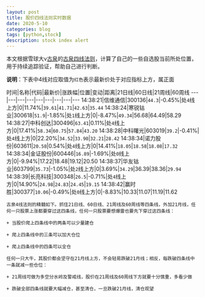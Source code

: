 ```yaml
---
layout: post
title: 股价四线法则实时数据
date: 2020-5-10
categories: blog
tags: [python,stock]
description: stock index alert
---
```



本文根据雪球大v[古泉](https://xueqiu.com/u/7148646888)的[古泉四线法则](https://xueqiu.com/7148646888/130498192)，计算了自己的一些自选股当前所处位置，用于持续追踪验证，帮助自己进行判断。

**说明**：下表中4线对应取值为`红色`表示最新价处于对应指标上方，属正面

时间|名称|代码|最新价|涨跌幅|位置|变动|距离|21日线|60日线|21周线|60周线
---|---|---|---|---|---|---|---|---
14:38:21|信维通信|300136|`44.3`|-0.45%|处`4`线上方|0|11.74%|`39.61`|`41.71`|`42.63`|`35.44`
14:38:24|寒锐钴业|300618|`51.9`|-1.85%|处`1`线上方|0|-8.47%|`49.34`|56.68|64.49|58.29
14:38:27|中科创达|300496|`63.41`|0.11%|处`4`线上方|0|17.41%|`58.34`|`60.75`|`57.84`|`43.20`
14:38:28|中科曙光|603019|`39.2`|-0.41%|处`4`线上方|0|22.20%|`34.52`|`33.90`|`32.21`|`28.42`
14:38:34|诺力股份|603611|`20.58`|0.54%|处`4`线上方|0|14.41%|`18.05`|`18.58`|`18.08`|`17.32`
14:38:34|金证股份|600446|`16.89`|-1.69%|处`0`线上方|0|-9.94%|17.22|18.48|19.12|20.50
14:38:37|华友钴业|603799|`35.73`|-1.05%|处`2`线上方|0|3.69%|`34.29`|36.39|38.36|`29.94`
14:38:39|长亮科技|300348|`26.5`|-0.71%|处`4`线上方|0|14.90%|`24.98`|`24.83`|`24.45`|`19.15`
14:38:42|赢时胜|300377|`10.06`|-0.49%|处`0`线上方|0|-8.83%|10.33|11.07|11.19|11.62

```
古泉4线法则的精髓如下。抓住21日线、60日线、21周线及60周线等四条线，外加21月线，任何一只股票上涨都要穿过这四条线，任何一只股票要想爆雷也要先下穿过这四条线：

+ 当股价爬上四条线中的两条可以少量建仓

+ 爬上四条线中的三条可以加大仓位

+ 爬上四条线中的四条可以全仓

任何一只大牛，其股价都会坚守在21月线上方，不会轻易跌破21月线；相反，每跌破四条线中一条就减一些仓位：

+ 21周线可做为多空分水岭及警戒线，股价在21周线及60周线下方就要十分慎重，多看少做

+ 跌破全部四条线就要大幅减仓，甚至清仓，一旦跌破21月线，清仓观望
```